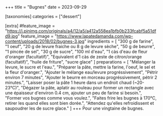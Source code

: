 +++
title = "Bugnes"
date = 2023-09-29

[taxonomies]
categories = ["dessert"]

[extra]
#feature_image = "https://i.pinimg.com/originals/a4/12/a5/a412a558ea1bfb0b233fcabf5a51dfd9.jpg"
feature_image = "https://www.lapatedamanda.com/wp-content/uploads/2018/02/bugnes-3.jpg"
ingredients = [
  "300 g de farine",
  "1 oeuf",
  "20 g de levure fraiche ou 8 g de levure sèche",
  "50 g de beurre",
  "1 pincée de sel",
  "30 g de sucre",
  "100 ml d'eau",
  "1 càs d'eau de fleur d'oranger (facultatif)",
  "Equivalent d'1 càs de zeste de citron/orange (facultatif)",
  "huile de friture",
  "sucre glace"
]
preparations = [
  "Mélanger la levure, le sucre et l'eau.",
  "Préparer la pâte, mettre la farine, l'oeuf, le sel et la fleur d'oranger.",
  "Ajouter le mélange eau/levure progréssivement",
  "Pétrir environ 7 minutes",
  "Ajouter le beurre en morceau progréssivement, pétrir 2 minutes.",
  "Laisser poser la pâte 1 heure dans un endroit chaud (~20-23°C)",
  "Dégazer la pâte, aplatir au rouleau pour former un rectangle avec une épaisseur d'environ 0.4 cm, ajouter un peu de farine si besoin.",
  "Former vos bugnes comme vous voulez.",
  "Faites frire les bugnes à 170°C, retirer les quand elles sont bien dorée.",
  "Attendez qu'elles refroidissent et saupoudrer les de sucre glace."
]
+++
Pour une vingtaine de bugnes.


